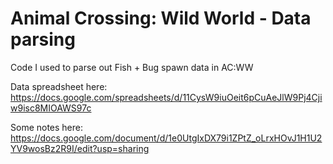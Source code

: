 # Animal Crossing: Wild World - Data parsing
Code I used to parse out Fish + Bug spawn data in AC:WW

Data spreadsheet here: https://docs.google.com/spreadsheets/d/11CysW9iuOeit6pCuAeJlW9Pj4Cjiw9isc8MIOAWS97c

Some notes here: https://docs.google.com/document/d/1e0UtgIxDX79i1ZPtZ_oLrxHOvJ1H1U2YV9wosBz2R9I/edit?usp=sharing
